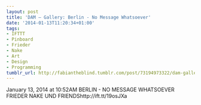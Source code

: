 ```yaml
---
layout: post
title: 'DAM — Gallery: Berlin - No Message Whatsoever'
date: '2014-01-13T11:20:34+01:00'
tags:
- IFTTT
- Pinboard
- Frieder
- Nake
- Art
- Design
- Programming
tumblr_url: http://fabiantheblind.tumblr.com/post/73194973322/dam-gallery-berlin-no-message-whatsoever
---
```

January 13, 2014 at 10:52AM
BERLIN - NO MESSAGE WHATSOEVER
FRIEDER NAKE UND FRIENDShttp://ift.tt/19osJXa
